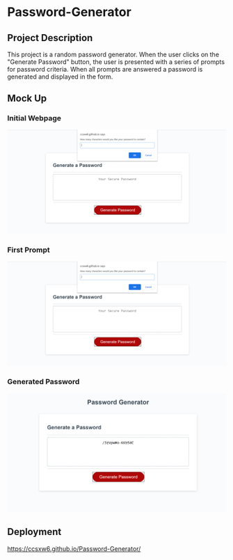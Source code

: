 # Password-Generator

## Project Description
This project is a random password generator. When the user clicks on the "Generate Password" button, the user is presented with a series of prompts for password criteria. When all prompts are answered a password is generated and displayed in the form. 

## Mock Up

### Initial Webpage

![Initial-Page](images\first_prompt_screenshot.PNG)

### First Prompt

![First-Prompt](images\first_prompt_screenshot.PNG)

### Generated Password

![Generated-Password](images\generated_password.PNG)


## Deployment

https://ccsxw6.github.io/Password-Generator/